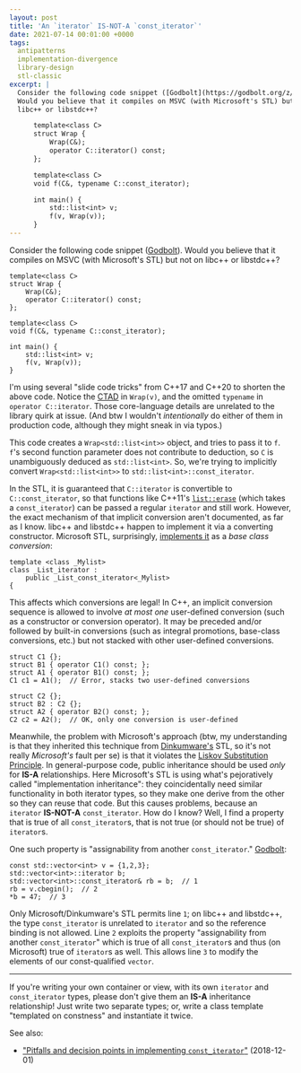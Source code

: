 ```yaml
---
layout: post
title: 'An `iterator` IS-NOT-A `const_iterator`'
date: 2021-07-14 00:01:00 +0000
tags:
  antipatterns
  implementation-divergence
  library-design
  stl-classic
excerpt: |
  Consider the following code snippet ([Godbolt](https://godbolt.org/z/GEzWPrcKM)).
  Would you believe that it compiles on MSVC (with Microsoft's STL) but not on
  libc++ or libstdc++?

      template<class C>
      struct Wrap {
          Wrap(C&);
          operator C::iterator() const;
      };

      template<class C>
      void f(C&, typename C::const_iterator);

      int main() {
          std::list<int> v;
          f(v, Wrap(v));
      }
---
```


Consider the following code snippet ([Godbolt](https://godbolt.org/z/GEzWPrcKM)).
Would you believe that it compiles on MSVC (with Microsoft's STL) but not on
libc++ or libstdc++?

    template<class C>
    struct Wrap {
        Wrap(C&);
        operator C::iterator() const;
    };

    template<class C>
    void f(C&, typename C::const_iterator);

    int main() {
        std::list<int> v;
        f(v, Wrap(v));
    }

I'm using several "slide code tricks" from C++17 and C++20 to shorten the above code.
Notice the [CTAD](/blog/2018/12/09/wctad/) in `Wrap(v)`, and the omitted `typename` in `operator C::iterator`.
Those core-language details are unrelated to the library quirk at issue. (And btw
I wouldn't _intentionally_ do either of them in production code, although they might
sneak in via typos.)

This code creates a `Wrap<std::list<int>>` object, and tries to pass it to `f`.
`f`'s second function parameter does not contribute to deduction, so `C` is
unambiguously deduced as `std::list<int>`. So, we're trying to implicitly convert
`Wrap<std::list<int>>` to `std::list<int>::const_iterator`.

In the STL, it is guaranteed that `C::iterator` is convertible to `C::const_iterator`,
so that functions like C++11's [`list::erase`](https://en.cppreference.com/w/cpp/container/list/erase) (which
takes a `const_iterator`) can be passed a regular `iterator` and still work.
However, the exact mechanism of that implicit conversion aren't documented, as far as I know.
libc++ and libstdc++ happen to implement it via a converting constructor. Microsoft STL,
surprisingly, [implements it](https://github.com/microsoft/STL/blob/b52c379/stl/inc/list#L88) as a _base class conversion_:

    template <class _Mylist>
    class _List_iterator :
        public _List_const_iterator<_Mylist>
    {

This affects which conversions are legal!
In C++, an implicit conversion sequence is allowed to involve _at most one_ user-defined
conversion (such as a constructor or conversion operator). It may be preceded and/or followed
by built-in conversions (such as integral promotions, base-class conversions, etc.) but
not stacked with other user-defined conversions.

    struct C1 {};
    struct B1 { operator C1() const; };
    struct A1 { operator B1() const; };
    C1 c1 = A1();  // Error, stacks two user-defined conversions

    struct C2 {};
    struct B2 : C2 {};
    struct A2 { operator B2() const; };
    C2 c2 = A2();  // OK, only one conversion is user-defined

Meanwhile, the problem with Microsoft's approach
(btw, my understanding is that they inherited this technique from [Dinkumware's](https://www.dinkumware.com/) STL,
so it's not really _Microsoft's_ fault per se) is that it violates the
[Liskov Substitution Principle](https://en.wikipedia.org/wiki/Liskov_substitution_principle).
In general-purpose code, public inheritance should be used
_only_ for <b>IS-A</b> relationships. Here Microsoft's STL is using what's
pejoratively called "implementation inheritance": they coincidentally need similar functionality
in both iterator types, so they make one derive from the other so they can reuse that
code. But this causes problems, because an `iterator` <b>IS-NOT-A</b> `const_iterator`.
How do I know? Well, I find a property that is true of all `const_iterator`s, that is
not true (or should not be true) of `iterator`s.

One such property is "assignability from another `const_iterator`."
[Godbolt](https://godbolt.org/z/KP9KxxzEc):

    const std::vector<int> v = {1,2,3};
    std::vector<int>::iterator b;
    std::vector<int>::const_iterator& rb = b;  // 1
    rb = v.cbegin();  // 2
    *b = 47;  // 3

Only Microsoft/Dinkumware's STL permits line `1`; on libc++ and libstdc++,
the type `const_iterator` is unrelated to `iterator` and so the reference binding
is not allowed. Line `2` exploits the property "assignability from another
`const_iterator`" which is true of all `const_iterator`s and thus (on Microsoft)
true of `iterator`s as well. This allows line `3` to modify the elements of our
const-qualified `vector`.

----

If you're writing your own container or view, with its own `iterator` and `const_iterator`
types, please don't give them an <b>IS-A</b> inheritance relationship! Just write two
separate types; or, write a class template "templated on constness" and instantiate it twice.

See also:

* ["Pitfalls and decision points in implementing `const_iterator`"](/blog/2018/12/01/const-iterator-antipatterns/) (2018-12-01)
